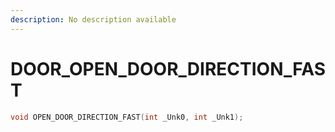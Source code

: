 ```yaml
---
description: No description available 
---
```


# DOOR\_OPEN_DOOR_DIRECTION_FAST

```cpp
void OPEN_DOOR_DIRECTION_FAST(int _Unk0, int _Unk1);
```